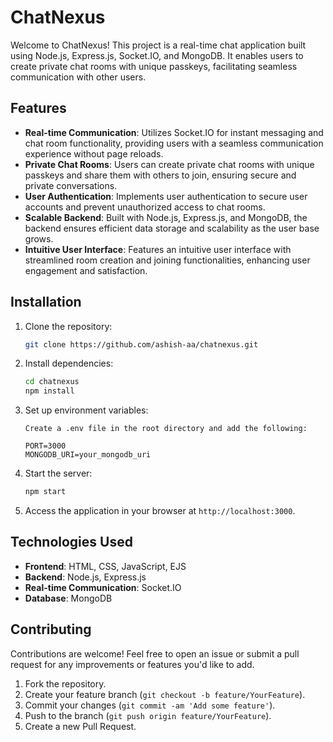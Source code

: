 # ChatNexus

Welcome to ChatNexus! This project is a real-time chat application built using Node.js, Express.js, Socket.IO, and MongoDB. It enables users to create private chat rooms with unique passkeys, facilitating seamless communication with other users.

## Features

- **Real-time Communication**: Utilizes Socket.IO for instant messaging and chat room functionality, providing users with a seamless communication experience without page reloads.
- **Private Chat Rooms**: Users can create private chat rooms with unique passkeys and share them with others to join, ensuring secure and private conversations.
- **User Authentication**: Implements user authentication to secure user accounts and prevent unauthorized access to chat rooms.
- **Scalable Backend**: Built with Node.js, Express.js, and MongoDB, the backend ensures efficient data storage and scalability as the user base grows.
- **Intuitive User Interface**: Features an intuitive user interface with streamlined room creation and joining functionalities, enhancing user engagement and satisfaction.

## Installation

1. Clone the repository:

    ```bash
    git clone https://github.com/ashish-aa/chatnexus.git
    ```

2. Install dependencies:

    ```bash
    cd chatnexus
    npm install
    ```

3. Set up environment variables:

    ```
    Create a .env file in the root directory and add the following:

    PORT=3000
    MONGODB_URI=your_mongodb_uri
    ```

4. Start the server:

    ```bash
    npm start
    ```

5. Access the application in your browser at `http://localhost:3000`.

## Technologies Used

- **Frontend**: HTML, CSS, JavaScript, EJS
- **Backend**: Node.js, Express.js
- **Real-time Communication**: Socket.IO
- **Database**: MongoDB

## Contributing

Contributions are welcome! Feel free to open an issue or submit a pull request for any improvements or features you'd like to add.

1. Fork the repository.
2. Create your feature branch (`git checkout -b feature/YourFeature`).
3. Commit your changes (`git commit -am 'Add some feature'`).
4. Push to the branch (`git push origin feature/YourFeature`).
5. Create a new Pull Request.
